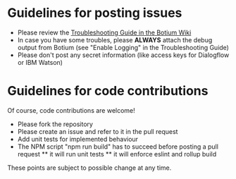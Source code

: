 # Guidelines for posting issues

* Please review the [Troubleshooting Guide in the Botium Wiki](https://github.com/codeforequity-at/botium-core/wiki/Troubleshooting)
* In case you have some troubles, please __ALWAYS__ attach the debug output from Botium (see "Enable Logging" in the Troubleshooting Guide)
* Please don't post any secret information (like access keys for Dialogflow or IBM Watson)

# Guidelines for code contributions

Of course, code contributions are welcome!

* Please fork the repository
* Please create an issue and refer to it in the pull request
* Add unit tests for implemented behaviour
* The NPM script "npm run build" has to succeed before posting a pull request
** it will run unit tests
** it will enforce eslint and rollup build

These points are subject to possible change at any time.
